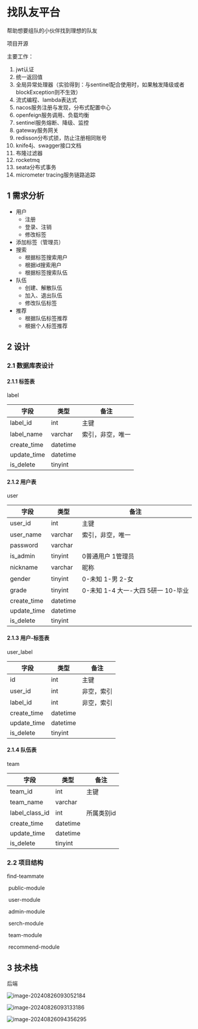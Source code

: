 # 找队友平台

帮助想要组队的小伙伴找到理想的队友

项目开源

主要工作：

1. jwt认证
2. 统一返回值
3. 全局异常处理器（实验得到：与sentinel配合使用时，如果触发降级或者blockException则不生效）
4. 流式编程、lambda表达式
5. nacos服务注册与发现，分布式配置中心
6. openfeign服务调用、负载均衡
7. sentinel服务熔断、降级、监控
8. gateway服务网关
9. redisson分布式锁，防止注册相同账号
10. knife4j、swagger接口文档
11. 布隆过滤器
12. rocketmq
13. seata分布式事务
14. micrometer tracing服务链路追踪

## 1 需求分析

- 用户
  - 注册
  - 登录、注销
  - 修改标签
- 添加标签（管理员）
- 搜索
  - 根据标签搜索用户
  - 根据id搜索用户
  - 根据标签搜索队伍
- 队伍
  - 创建、解散队伍
  - 加入、退出队伍
  - 修改队伍标签
- 推荐
  - 根据队伍标签推荐
  - 根据个人标签推荐

## 2 设计

### 2.1 数据库表设计

#### 2.1.1 **标签表**

label

| 字段        | 类型     | 备注             |
| ----------- | -------- | ---------------- |
| label_id    | int      | 主键             |
| label_name  | varchar  | 索引，非空，唯一 |
| create_time | datetime |                  |
| update_time | datetime |                  |
| is_delete   | tinyint  |                  |

#### 2.1.2 **用户表**

user

| 字段        | 类型     | 备注                               |
| ----------- | -------- | ---------------------------------- |
| user_id     | int      | 主键                               |
| user_name   | varchar  | 索引，非空，唯一                   |
| password    | varchar  |                                    |
| is_admin    | tinyint  | 0普通用户  1管理员                 |
| nickname    | varchar  | 昵称                               |
| gender      | tinyint  | 0-未知 1-男 2-女                   |
| grade       | tinyint  | 0-未知 1-4 大一-大四 5研一 10-毕业 |
| create_time | datetime |                                    |
| update_time | datetime |                                    |
| is_delete   | tinyint  |                                    |

#### 2.1.3 用户-标签表

user_label

| 字段        | 类型     | 备注       |
| ----------- | -------- | ---------- |
| id          | int      | 主键       |
| user_id     | int      | 非空，索引 |
| label_id    | int      | 非空，索引 |
| create_time | datetime |            |
| update_time | datetime |            |
| is_delete   | tinyint  |            |

#### 2.1.4 队伍表

team

| 字段           | 类型     | 备注       |
| -------------- | -------- | ---------- |
| team_id        | int      | 主键       |
| team_name      | varchar  |            |
| label_class_id | int      | 所属类别id |
| create_time    | datetime |            |
| update_time    | datetime |            |
| is_delete      | tinyint  |            |

### 2.2 项目结构

find-teammate

​		public-module

​		user-module

​		admin-module

​		serch-module

​		team-module

​		recommend-module

## 3 技术栈

后端

![image-20240826093052184](C:\Users\zzy\AppData\Roaming\Typora\typora-user-images\image-20240826093052184.png)

![image-20240826093133186](C:\Users\zzy\AppData\Roaming\Typora\typora-user-images\image-20240826093133186.png)

![image-20240826094356295](C:\Users\zzy\AppData\Roaming\Typora\typora-user-images\image-20240826094356295.png)